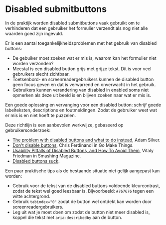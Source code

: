 <!-- @license CC0-1.0 -->

# Disabled submitbuttons

In de praktijk worden disabled submitbuttons vaak gebruikt om te verhinderen dat een gebruiker het formulier verzendt als nog niet alle waarden goed zijn ingevuld.

Er is een aantal toegankelijkheidsproblemen met het gebruik van disabled buttons:

- De gebuiker moet zoeken wat er mis is, waarom kan het formulier niet worden verzonden?
- Meestal is een disabled button grijs met grijze tekst. Dit is voor veel gebruikers slecht zichtbaar.
- Toetsenbord- en screenreadergebruikers kunnen de disabled button geen focus geven en dat is verwarrend en onverwacht in het gebruik.
- Gebruikers kunnen verandering van disabled in enabled soms niet opmerken als deze uit beeld is en blijven zoeken naar wat er mis is.

Een goede oplossing en vervanging voor een disabled button: schrijf goede labelteksten, descriptions en foutmeldingen. Zodat de gebruiker weet wat er mis is en niet hoeft te puzzelen.

Deze richtlijn is een aanbevolen werkwijze, gebaseerd op gebruikersonderzoek:

- [<span lang="en">The problem with disabled buttons and what to do instead</span>](https://adamsilver.io/blog/the-problem-with-disabled-buttons-and-what-to-do-instead/), Adam Silver.
- [<span lang="en">Don't disable buttons</span>](https://gomakethings.com/dont-disable-buttons/), Chris Ferdinandi in Go Make Things.
- [<span lang="en">Usability Pitfalls of Disabled Buttons, and How To Avoid Them</span>](https://www.smashingmagazine.com/2021/08/frustrating-design-patterns-disabled-buttons/), Vitaly Friedman in Smashing Magazine.
- [<span lang="en">Disabled buttons suck</span>](https://axesslab.com/disabled-buttons-suck/).

Een paar praktische tips als de bestaande situatie niet gelijk aangepast kan worden:

- Gebruik voor de tekst van de disabled buttons voldoende kleurcontrast, zodat de tekst wel goed leesbaar is. Bijvoorbeeld: `#767676` tegen een witte achtergrond.
- Gebruik `tabindex="0"` zodat de button wel ontdekt kan worden door screenreadergebruikers.
- Leg uit wat je moet doen om zodat de button niet meer disabled is, koppel die tekst met `aria-describedby` aan de button.
